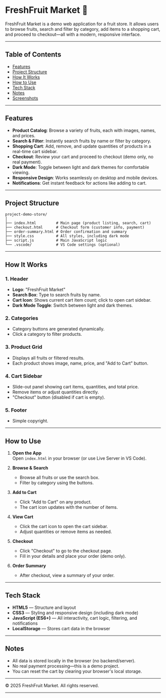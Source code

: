 # FreshFruit Market 🛒

FreshFruit Market is a demo web application for a fruit store. It allows users to browse fruits, search and filter by category, add items to a shopping cart, and proceed to checkout—all with a modern, responsive interface.

---

## Table of Contents

- [Features](#features)
- [Project Structure](#project-structure)
- [How It Works](#how-it-works)
- [How to Use](#how-to-use)
- [Tech Stack](#tech-stack)
- [Notes](#notes)
- [Screenshots](#screenshots)

---

## Features

- **Product Catalog**: Browse a variety of fruits, each with images, names, and prices.
- **Search & Filter**: Instantly search fruits by name or filter by category.
- **Shopping Cart**: Add, remove, and update quantities of products in a real-time cart sidebar.
- **Checkout**: Review your cart and proceed to checkout (demo only, no real payment).
- **Dark Mode**: Toggle between light and dark themes for comfortable viewing.
- **Responsive Design**: Works seamlessly on desktop and mobile devices.
- **Notifications**: Get instant feedback for actions like adding to cart.

---

## Project Structure

```
project-demo-store/
│
├── index.html         # Main page (product listing, search, cart)
├── checkout.html      # Checkout form (customer info, payment)
├── order-summary.html # Order confirmation and summary
├── style.css          # All styles, including dark mode
├── script.js          # Main JavaScript logic
└── .vscode/           # VS Code settings (optional)
```

---

## How It Works

### 1. **Header**
- **Logo**: "FreshFruit Market"
- **Search Box**: Type to search fruits by name.
- **Cart Icon**: Shows current cart item count; click to open cart sidebar.
- **Dark Mode Toggle**: Switch between light and dark themes.

### 2. **Categories**
- Category buttons are generated dynamically.
- Click a category to filter products.

### 3. **Product Grid**
- Displays all fruits or filtered results.
- Each product shows image, name, price, and "Add to Cart" button.

### 4. **Cart Sidebar**
- Slide-out panel showing cart items, quantities, and total price.
- Remove items or adjust quantities directly.
- "Checkout" button (disabled if cart is empty).

### 5. **Footer**
- Simple copyright.

---

## How to Use

1. **Open the App**  
   Open `index.html` in your browser (or use Live Server in VS Code).

2. **Browse & Search**  
   - Browse all fruits or use the search box.
   - Filter by category using the buttons.

3. **Add to Cart**  
   - Click "Add to Cart" on any product.
   - The cart icon updates with the number of items.

4. **View Cart**  
   - Click the cart icon to open the cart sidebar.
   - Adjust quantities or remove items as needed.

5. **Checkout**  
   - Click "Checkout" to go to the checkout page.
   - Fill in your details and place your order (demo only).

6. **Order Summary**  
   - After checkout, view a summary of your order.

---

## Tech Stack

- **HTML5** — Structure and layout
- **CSS3** — Styling and responsive design (including dark mode)
- **JavaScript (ES6+)** — All interactivity, cart logic, filtering, and notifications
- **LocalStorage** — Stores cart data in the browser

---

## Notes

- All data is stored locally in the browser (no backend/server).
- No real payment processing—this is a demo project.
- You can reset the cart by clearing your browser's local storage.

---

© 2025 FreshFruit Market. All rights reserved.

---

